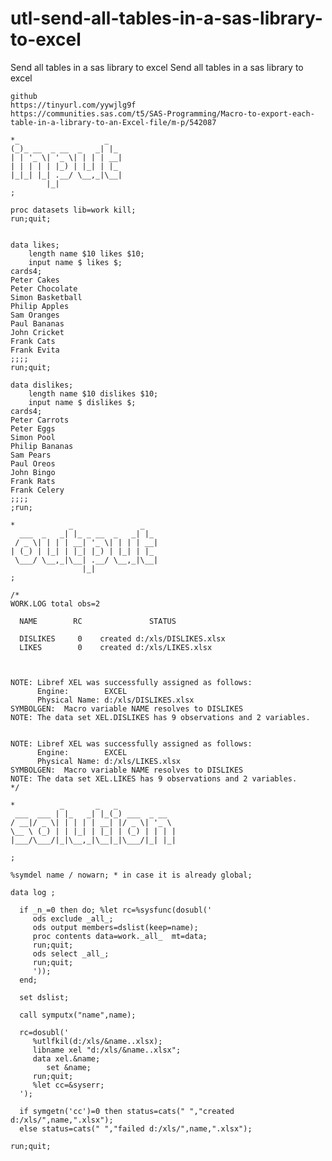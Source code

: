 # utl-send-all-tables-in-a-sas-library-to-excel
Send all tables in a sas library to excel
    Send all tables in a sas library to excel                                                                                  
                                                                                                                               
    github                                                                                                                     
    https://tinyurl.com/yywjlg9f                                                                                               
    https://communities.sas.com/t5/SAS-Programming/Macro-to-export-each-table-in-a-library-to-an-Excel-file/m-p/542087         
                                                                                                                               
    *_                   _                                                                                                     
    (_)_ __  _ __  _   _| |_                                                                                                   
    | | '_ \| '_ \| | | | __|                                                                                                  
    | | | | | |_) | |_| | |_                                                                                                   
    |_|_| |_| .__/ \__,_|\__|                                                                                                  
            |_|                                                                                                                
    ;                                                                                                                          
                                                                                                                               
    proc datasets lib=work kill;                                                                                               
    run;quit;                                                                                                                  
                                                                                                                               
                                                                                                                               
    data likes;                                                                                                                
        length name $10 likes $10;                                                                                             
        input name $ likes $;                                                                                                  
    cards4;                                                                                                                    
    Peter Cakes                                                                                                                
    Peter Chocolate                                                                                                            
    Simon Basketball                                                                                                           
    Philip Apples                                                                                                              
    Sam Oranges                                                                                                                
    Paul Bananas                                                                                                               
    John Cricket                                                                                                               
    Frank Cats                                                                                                                 
    Frank Evita                                                                                                                
    ;;;;                                                                                                                       
    run;quit;                                                                                                                  
                                                                                                                               
    data dislikes;                                                                                                             
        length name $10 dislikes $10;                                                                                          
        input name $ dislikes $;                                                                                               
    cards4;                                                                                                                    
    Peter Carrots                                                                                                              
    Peter Eggs                                                                                                                 
    Simon Pool                                                                                                                 
    Philip Bananas                                                                                                             
    Sam Pears                                                                                                                  
    Paul Oreos                                                                                                                 
    John Bingo                                                                                                                 
    Frank Rats                                                                                                                 
    Frank Celery                                                                                                               
    ;;;;                                                                                                                       
    ;run;                                                                                                                      
                                                                                                                               
    *            _               _                                                                                             
      ___  _   _| |_ _ __  _   _| |_                                                                                           
     / _ \| | | | __| '_ \| | | | __|                                                                                          
    | (_) | |_| | |_| |_) | |_| | |_                                                                                           
     \___/ \__,_|\__| .__/ \__,_|\__|                                                                                          
                    |_|                                                                                                        
    ;                                                                                                                          
                                                                                                                               
    /*                                                                                                                         
    WORK.LOG total obs=2                                                                                                       
                                                                                                                               
      NAME        RC               STATUS                                                                                      
                                                                                                                               
      DISLIKES     0    created d:/xls/DISLIKES.xlsx                                                                           
      LIKES        0    created d:/xls/LIKES.xlsx                                                                              
                                                                                                                               
                                                                                                                               
                                                                                                                               
    NOTE: Libref XEL was successfully assigned as follows:                                                                     
          Engine:        EXCEL                                                                                                 
          Physical Name: d:/xls/DISLIKES.xlsx                                                                                  
    SYMBOLGEN:  Macro variable NAME resolves to DISLIKES                                                                       
    NOTE: The data set XEL.DISLIKES has 9 observations and 2 variables.                                                        
                                                                                                                               
                                                                                                                               
    NOTE: Libref XEL was successfully assigned as follows:                                                                     
          Engine:        EXCEL                                                                                                 
          Physical Name: d:/xls/LIKES.xlsx                                                                                     
    SYMBOLGEN:  Macro variable NAME resolves to DISLIKES                                                                       
    NOTE: The data set XEL.LIKES has 9 observations and 2 variables.                                                           
    */                                                                                                                         
                                                                                                                               
    *          _       _   _                                                                                                   
     ___  ___ | |_   _| |_(_) ___  _ __                                                                                        
    / __|/ _ \| | | | | __| |/ _ \| '_ \                                                                                       
    \__ \ (_) | | |_| | |_| | (_) | | | |                                                                                      
    |___/\___/|_|\__,_|\__|_|\___/|_| |_|                                                                                      
                                                                                                                               
    ;                                                                                                                          
                                                                                                                               
    %symdel name / nowarn; * in case it is already global;                                                                     
                                                                                                                               
    data log ;                                                                                                                 
                                                                                                                               
      if _n_=0 then do; %let rc=%sysfunc(dosubl('                                                                              
         ods exclude _all_;                                                                                                    
         ods output members=dslist(keep=name);                                                                                 
         proc contents data=work._all_  mt=data;                                                                               
         run;quit;                                                                                                             
         ods select _all_;                                                                                                     
         run;quit;                                                                                                             
         '));                                                                                                                  
      end;                                                                                                                     
                                                                                                                               
      set dslist;                                                                                                              
                                                                                                                               
      call symputx("name",name);                                                                                               
                                                                                                                               
      rc=dosubl('                                                                                                              
         %utlfkil(d:/xls/&name..xlsx);                                                                                         
         libname xel "d:/xls/&name..xlsx";                                                                                     
         data xel.&name;                                                                                                       
            set &name;                                                                                                         
         run;quit;                                                                                                             
         %let cc=&syserr;                                                                                                      
      ');                                                                                                                      
                                                                                                                               
      if symgetn('cc')=0 then status=cats(" ","created d:/xls/",name,".xlsx");                                                 
      else status=cats(" ","failed d:/xls/",name,".xlsx");                                                                     
                                                                                                                               
    run;quit;                                                                                                                  
                                                                                                                               
                                                                                                                               
